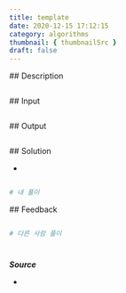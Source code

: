 ```yaml
---
title: template
date: 2020-12-15 17:12:15
category: algorithms
thumbnail: { thumbnailSrc }
draft: false
---
```


## Description

```py

```

## Input

```py

```

## Output

```py

```

## Solution

-

```python

# 내 풀이


```

## Feedback

```python

# 다른 사람 풀이


```

#

**_Source_**

-
